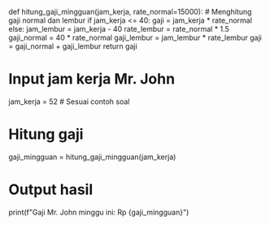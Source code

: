 def hitung_gaji_mingguan(jam_kerja, rate_normal=15000):
    # Menghitung gaji normal dan lembur
    if jam_kerja <= 40:
        gaji = jam_kerja * rate_normal
    else:
        jam_lembur = jam_kerja - 40
        rate_lembur = rate_normal * 1.5
        gaji_normal = 40 * rate_normal
        gaji_lembur = jam_lembur * rate_lembur
        gaji = gaji_normal + gaji_lembur
    return gaji

# Input jam kerja Mr. John
jam_kerja = 52  # Sesuai contoh soal

# Hitung gaji
gaji_mingguan = hitung_gaji_mingguan(jam_kerja)

# Output hasil
print(f"Gaji Mr. John minggu ini: Rp {gaji_mingguan}")
